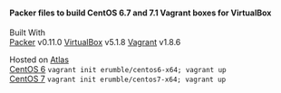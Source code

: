 #### Packer files to build CentOS 6.7 and 7.1 Vagrant boxes for VirtualBox
  
Built With  
[Packer](https://packer.io/) v0.11.0
[VirtualBox](https://www.virtualbox.org/) v5.1.8
[Vagrant](https://vagrantup.com/) v1.8.6

Hosted on [Atlas](https://atlas.hashicorp.com/vagrant)  
[CentOS 6](https://atlas.hashicorp.com/erumble/boxes/centos6-x64) `vagrant init erumble/centos6-x64; vagrant up`  
[CentOS 7](https://atlas.hashicorp.com/erumble/boxes/centos7-x64) `vagrant init erumble/centos7-x64; vagrant up`
